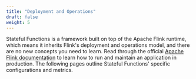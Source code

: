 ```yaml
---
title: "Deployment and Operations"
draft: false
weight: 5
---
```


Stateful Functions is a framework built on top of the Apache Flink runtime, which means it inherits Flink's deployment and operations model, and there are no new concepts you need to learn.
Read through the official [Apache Flink documentation](https://ci.apache.org/projects/flink/flink-docs-stable/) to learn how to run and maintain an application in production.
The following pages outline Stateful Functions' specific configurations and metrics.